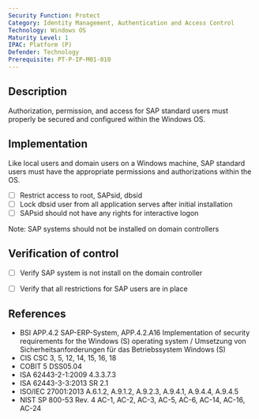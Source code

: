 ```yaml
---
Security Function: Protect
Category: Identity Management, Authentication and Access Control
Technology: Windows OS
Maturity Level: 1
IPAC: Platform (P)
Defender: Technology
Prerequisite: PT-P-IP-M01-010
---
```


## Description

Authorization, permission, and access for SAP standard users must properly be secured and configured within the Windows OS.

## Implementation

Like local users and domain users on a Windows machine, SAP standard users must have the appropriate permissions and authorizations within the OS.

- [ ] Restrict access to root, SAPsid, dbsid
- [ ] Lock dbsid user from all application serves after initial installation
- [ ] SAPsid should not have any rights for interactive logon

Note: SAP systems should not be installed on domain controllers

## Verification of control

- [ ] Verify SAP system is not install on the domain controller
- [ ] Verify that all restrictions for SAP users are in place


## References
- BSI APP.4.2 SAP-ERP-System, APP.4.2.A16 Implementation of security requirements for the Windows (S) operating system / Umsetzung von Sicherheitsanforderungen für das Betriebssystem Windows (S)
- CIS CSC 3, 5, 12, 14, 15, 16, 18
- COBIT 5 DSS05.04
- ISA 62443-2-1:2009 4.3.3.7.3
- ISA 62443-3-3:2013 SR 2.1
- ISO/IEC 27001:2013 A.6.1.2, A.9.1.2, A.9.2.3, A.9.4.1, A.9.4.4, A.9.4.5
- NIST SP 800-53 Rev. 4 AC-1, AC-2, AC-3, AC-5, AC-6, AC-14, AC-16, AC-24
